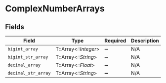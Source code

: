 # ComplexNumberArrays


## Fields

| Field                 | Type                  | Required              | Description           |
| --------------------- | --------------------- | --------------------- | --------------------- |
| `bigint_array`        | T::Array<*::Integer*> | :heavy_minus_sign:    | N/A                   |
| `bigint_str_array`    | T::Array<*::String*>  | :heavy_minus_sign:    | N/A                   |
| `decimal_array`       | T::Array<*::Float*>   | :heavy_minus_sign:    | N/A                   |
| `decimal_str_array`   | T::Array<*::String*>  | :heavy_minus_sign:    | N/A                   |